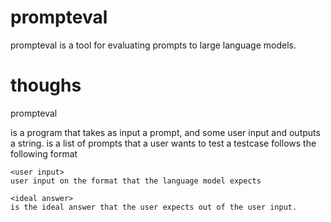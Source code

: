 # prompteval

prompteval is a tool for evaluating prompts to large language models. 


# thoughs

prompteval <model> <list of prompts> <list of testcases>

<model>
is a program that takes as input a prompt, and some user input and outputs a string.

<lists of prompts> 
is a list of prompts that a user wants to test

<list of testcases>
a testcase follows the following format

    <user input>
    user input on the format that the language model expects
    
    <ideal answer>
    is the ideal answer that the user expects out of the user input. 


